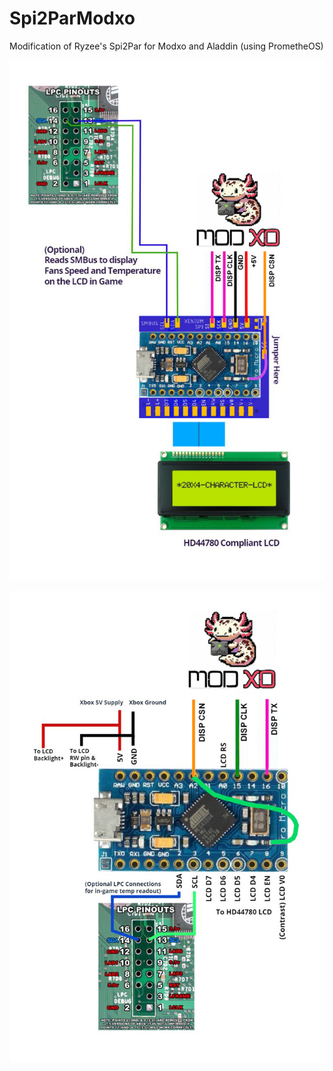 # Spi2ParModxo
Modification of Ryzee's Spi2Par for Modxo and Aladdin (using PrometheOS)

![SPI2PAR Wiring 1](images/spi2par_connection.jpg)

![SPI2PAR Wiring 2](images/spi2par_connection2.jpg)
